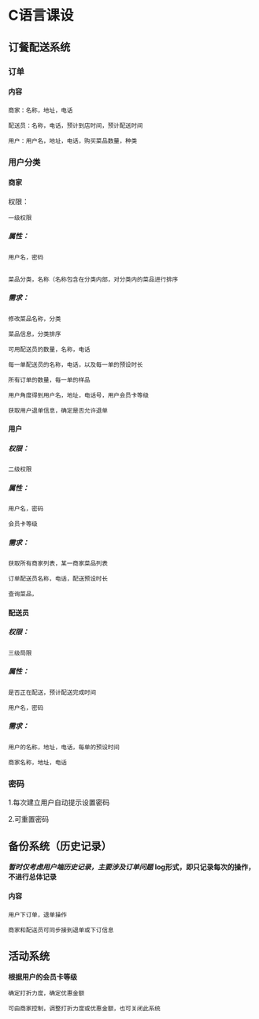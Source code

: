 # C语言课设

## 订餐配送系统

### 订单

#### 内容

    商家：名称，地址，电话

    配送员：名称，电话，预计到店时间，预计配送时间

    用户：用户名，地址，电话，购买菜品数量，种类

### 用户分类

#### 商家
权限： 
    
    一级权限

##### 属性：
    
    用户名，密码


    菜品分类，名称（名称包含在分类内部，对分类内的菜品进行排序

##### 需求：

    修改菜品名称，分类

    菜品信息，分类排序

    可用配送员的数量，名称，电话

    每一单配送员的名称，电话，以及每一单的预设时长

    所有订单的数量，每一单的样品

    用户角度得到用户名，地址，电话号，用户会员卡等级

    获取用户退单信息，确定是否允许退单


#### 用户
##### 权限：
    
    二级权限

##### 属性：

    用户名，密码

    会员卡等级

##### 需求：

    获取所有商家列表，某一商家菜品列表

    订单配送员名称，电话，配送预设时长

    查询菜品，

#### 配送员
##### 权限：
    
    三级局限

##### 属性：
    
    是否正在配送，预计配送完成时间

    用户名，密码

##### 需求：
    
    用户的名称，地址，电话，每单的预设时间

    商家名称，地址，电话

### 密码

1.每次建立用户自动提示设置密码

2.可重置密码

## 备份系统（历史记录）

__*暂时仅考虑用户端历史记录，主要涉及订单问题*__
__log形式，即只记录每次的操作，不进行总体记录__

#### 内容        

    用户下订单，退单操作

    商家和配送员可同步接到退单或下订信息


## 活动系统

__根据用户的会员卡等级__

    确定打折力度，确定优惠金额

    可由商家控制，调整打折力度或优惠金额，也可关闭此系统
    